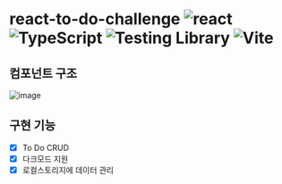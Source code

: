 # react-to-do-challenge <img src="https://img.shields.io/badge/-React-61DAFB.svg?style=flat&logo=react&logoColor=black" alt="react" /> <img src="https://img.shields.io/badge/-TypeScript-3178C6.svg?style=flat&logo=typescript&logoColor=white" alt="TypeScript" /> <img src="https://img.shields.io/badge/-Testing Library-e33332.svg?style=flat&logo=testing-library&logoColor=white" alt="Testing Library" /> <img src="https://img.shields.io/badge/-Vite-646CFF.svg?style=flat&logo=vite&logoColor=white" alt="Vite" /> 

## 컴포넌트 구조
![image](https://user-images.githubusercontent.com/81760347/230150445-ce281220-d555-4230-936c-68c20cb8fddb.png)

## 구현 기능
- [x] To Do CRUD
- [x] 다크모드 지원
- [x] 로컬스토리지에 데이터 관리
